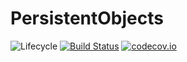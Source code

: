 # PersistentObjects

![Lifecycle](https://img.shields.io/badge/lifecycle-experimental-orange.svg)<!--
![Lifecycle](https://img.shields.io/badge/lifecycle-maturing-blue.svg)
![Lifecycle](https://img.shields.io/badge/lifecycle-stable-green.svg)
![Lifecycle](https://img.shields.io/badge/lifecycle-retired-orange.svg)
![Lifecycle](https://img.shields.io/badge/lifecycle-archived-red.svg)
![Lifecycle](https://img.shields.io/badge/lifecycle-dormant-blue.svg) -->
[![Build Status](https://travis-ci.org/hildebrandmw/PersistentObjects.jl.svg?branch=master)](https://travis-ci.org/hildebrandmw/PersistentObjects.jl)
[![codecov.io](http://codecov.io/github/hildebrandmw/PersistentObjects.jl/coverage.svg?branch=master)](http://codecov.io/github/hildebrandmw/PersistentObjects.jl?branch=master)
